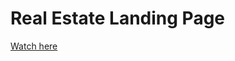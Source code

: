 # Real Estate Landing Page
<a href="https://viktoriya-druzhkova.github.io/Real_Estate_Landing_Page/">Watch here</a>
